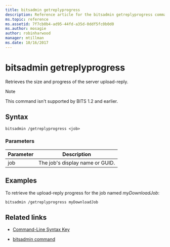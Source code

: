 ```yaml
---
title: bitsadmin getreplyprogress
description: Reference article for the bitsadmin getreplyprogress command, which retrieves the size and progress of the server upload-reply.
ms.topic: reference
ms.assetid: 7f7cb0b4-ad95-44fd-a35d-0ddf5fc0b0d0
ms.author: mosagie
author: robinharwood
manager: mtillman
ms.date: 10/16/2017
---
```


# bitsadmin getreplyprogress

Retrieves the size and progress of the server upload-reply.

> [!NOTE]
> This command isn't supported by BITS 1.2 and earlier.

## Syntax

```
bitsadmin /getreplyprogress <job>
```

### Parameters

| Parameter | Description |
| -------------- | -------------- |
| job | The job's display name or GUID. |

## Examples

To retrieve the upload-reply progress for the job named *myDownloadJob*:

```
bitsadmin /getreplyprogress myDownloadJob
```

## Related links

- [Command-Line Syntax Key](command-line-syntax-key.md)

- [bitsadmin command](bitsadmin.md)
